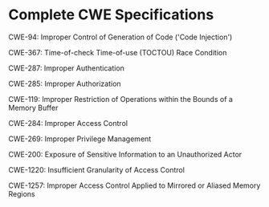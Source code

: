 

# Complete CWE Specifications

CWE-94: Improper Control of Generation of Code ('Code Injection')

CWE-367: Time-of-check Time-of-use (TOCTOU) Race Condition

CWE-287: Improper Authentication

CWE-285: Improper Authorization

CWE-119: Improper Restriction of Operations within the Bounds of a Memory Buffer

CWE-284: Improper Access Control

CWE-269: Improper Privilege Management

CWE-200: Exposure of Sensitive Information to an Unauthorized Actor

CWE-1220: Insufficient Granularity of Access Control

CWE-1257: Improper Access Control Applied to Mirrored or Aliased Memory Regions